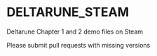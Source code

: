 # DELTARUNE_STEAM

Deltarune Chapter 1 and 2 demo files on Steam

Please submit pull requests with missing versions
